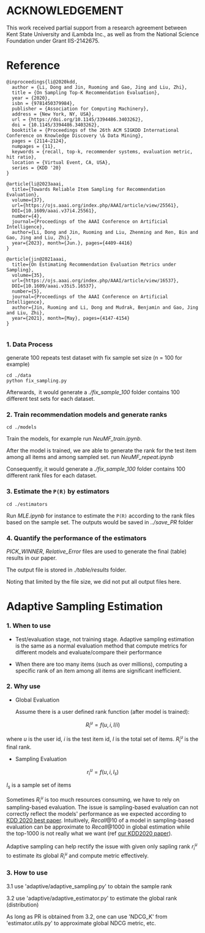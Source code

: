 # ACKNOWLEDGEMENT
This work received partial support from a research agreement between Kent State University and iLambda Inc., as well as from the National Science Foundation under Grant IIS-2142675.

# Reference

```
@inproceedings{li@2020kdd,
  author = {Li, Dong and Jin, Ruoming and Gao, Jing and Liu, Zhi},
  title = {On Sampling Top-K Recommendation Evaluation},
  year = {2020},
  isbn = {9781450379984},
  publisher = {Association for Computing Machinery},
  address = {New York, NY, USA},
  url = {https://doi.org/10.1145/3394486.3403262},
  doi = {10.1145/3394486.3403262},
  booktitle = {Proceedings of the 26th ACM SIGKDD International Conference on Knowledge Discovery \& Data Mining},
  pages = {2114–2124},
  numpages = {11},
  keywords = {recall, top-k, recommender systems, evaluation metric, hit ratio},
  location = {Virtual Event, CA, USA},
  series = {KDD '20}
}

@article{li@2023aaai,
  title={Towards Reliable Item Sampling for Recommendation Evaluation},
  volume={37},
  url={https://ojs.aaai.org/index.php/AAAI/article/view/25561},
  DOI={10.1609/aaai.v37i4.25561},
  number={4},
  journal={Proceedings of the AAAI Conference on Artificial Intelligence},
  author={Li, Dong and Jin, Ruoming and Liu, Zhenming and Ren, Bin and Gao, Jing and Liu, Zhi},
  year={2023}, month={Jun.}, pages={4409-4416}
}

@article{jin@2021aaai,
  title={On Estimating Recommendation Evaluation Metrics under Sampling},
  volume={35},
  url={https://ojs.aaai.org/index.php/AAAI/article/view/16537},
  DOI={10.1609/aaai.v35i5.16537},
  number={5},
  journal={Proceedings of the AAAI Conference on Artificial Intelligence},
  author={Jin, Ruoming and Li, Dong and Mudrak, Benjamin and Gao, Jing and Liu, Zhi},
  year={2021}, month={May}, pages={4147-4154}
}


```

### 1. Data Process 

generate 100 repeats test dataset with fix sample set size (n = 100 for example)

```console
cd ./data
python fix_sampling.py
```

Afterwards,  it would generate a *./fix_sample_100* folder contains 100 different test sets for each dataset.

### 2. Train recommendation models and generate ranks

```
cd ./models
```

Train the models, for example run *NeuMF_train.ipynb*.

After the model is trained, we are able to generate the rank for the test item among all items and among sampled set. run *NeuMF_repeat.ipynb*

Consequently, it would generate a *./fix_sample_100* folder contains 100 different rank files for each dataset.

### 3. Estimate the `P(R)` by estimators

```condole
cd ./estimators
```

Run *MLE.ipynb* for instance to estimate the `P(R)` according to the rank files based on the sample set. The outputs would be saved in *../save_PR* folder

### 4. Quantify the performance of the estimators 

*PICK_WINNER*, *Relative_Error* files are used to generate the final (table) results in our paper. 

The output file is stored in *./table/results* folder. 

Noting that limited by the file size, we did not put all output files here. 

# Adaptive Sampling Estimation

### 1. When to use

* Test/evaluation stage, not training stage. Adaptive sampling estimation is the same as a normal evaluation method that compute metrics for different models and evaluate/compare their performance

* When there are too many items (such as over millions), computing a specific rank of an item among all items are significant inefficient.


### 2. Why use
* Global Evaluation

  Assume there is a user defined rank function (after model is trained): 

```math
R^u_i = f(u, i, I/i)
```
where $u$ is the user id, $i$ is the test item id, $I$ is the total set of items. $R^u_i$ is the final rank.

* Sampling Evaluation

```math
r^u_i = f(u, i, I_s)
```
$I_s$ is a sample set of items

Sometimes $R^u_i$ is too much resources consuming, we have to rely on sampling-based evaluation. The issue is sampling-based evaluation can not correctly reflect the models' performance as we expected according to [KDD 2020 best paper](https://dl.acm.org/doi/pdf/10.1145/3394486.3403226). Intuitively, $Recall@10$ of a model in sampling-based evaluation can be approximate to $Recall@1000$ in global estimation while the top-1000 is not really what we want (ref [ our KDD2020 paper](https://dl.acm.org/doi/abs/10.1145/3394486.3403262)).

Adaptive sampling can help rectify the issue with given only sapling rank $r^u_i$ to estimate its global $R^u_i$ and compute metric effectively.
### 3. How to use

3.1 use 'adaptive/adaptive_sampling.py' to obtain the sample rank

3.2 use 'adaptive/adaptive_estimator.py' to estimate the global rank (distribution)

As long as PR is obtained from 3.2, one can use 'NDCG_K' from 'estimator.utils.py' to approximate global NDCG metric, etc.
